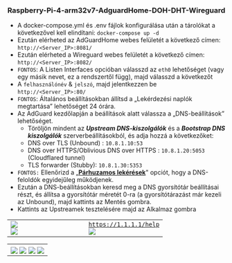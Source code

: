 <h3 align="center">Raspberry-Pi-4-arm32v7-AdguardHome-DOH-DHT-Wireguard</h3>

<p align="center">
    <ul>
        <li>A docker-compose.yml és .env fájlok konfigurálása után a tárolókat a következővel kell elindítani:
            <code>docker-compose up -d</code></li>
        <li>Ezután elérheted az AdGuardHome webes felületét a következő címen:
            <code>http://&lt;Server_IP&gt;:8081/</code></li>
        <li>Ezután elérheted a Wireguard webes felületét a következő címen: <code>http://&lt;Server_IP&gt;:8082/</code>
        </li>
        <li><code>FONTOS</code>: A Listen Interfaces opcióban válasszd az <code>eth0</code> lehetőséget (vagy egy másik
            nevet, ez a rendszertől függ), majd válasszd a következőt</li>
        <li>A <code>felhasználónév</code> &amp; <code>jelszó</code>, majd jelentkezzen be
            <code>http://&lt;Server_IP&gt;:80/</code></li>
        <li><code>FONTOS</code>: Általános beállításokban állítsd a „Lekérdezési naplók megtartása” lehetőséget 24 órára.
        </li>
        <li>Az AdGuard kezdőlapján a beállítások alatt válassza a „DNS-beállítások” lehetőséget.
            <ul>
                <li>Töröljön mindent az <em><strong>Upstream DNS-kiszolgálók</strong></em> és a <em><strong>Bootstrap DNS kiszolgálók</strong></em>
                    szerverbeállításokból, és adja hozzá a következőket:</li>
                <li>DNS over TLS (Unbound) : <code>10.8.1.10:53</code></li>
                <li>DNS over HTTPS/Oblivious DNS over HTTPS : <code>10.8.1.20:5053</code> (Cloudflared
                    tunnel)</li>
                <li>TLS forwarder (Stubby): <code>10.8.1.30:5353</code></li>
            </ul>
        </li>
        <li><code>FONTOS:</code> Ellenőrizd a 
            „<a href="https://adguard.com/en/blog/in-depth-review-adguard-home.html#dns"><b>Párhuzamos lekérések</b></a>"
            opciót, hogy a DNS-feloldók egyidejűleg működjenek.</li>
        <li>Ezután a DNS-beállításokban keresd meg a DNS gyorsítótár beállításai részt, és állítsa a gyorsítótár
            méretét 0-ra (a gyorsítótárazást már kezeli az Unbound), majd kattints az Mentés gombra.</li>
        <li>Kattints az Upstreamek tesztelésére majd az Alkalmaz gombra</li>
    </ul>
</p>

<p align="center">
    <table>
        <tr>
            <td width="50%;">
                <img style="display: block;" align="center"
                    src="https://user-images.githubusercontent.com/50296997/175570800-38980dd5-7ef9-4755-9a9f-a2f146ec69f5.png">
                <img style="display: block;" align="center"
                    src="https://user-images.githubusercontent.com/50296997/175570912-0f8ecbc6-2b73-41f9-b1db-13cf29c1df81.png">
            </td>
            <td width="50%;">
                <code style="margin: auto 0;" align="center"><a
                        href="https://1.1.1.1/help">https://1.1.1.1/help</a></code>
                <img style="display: block;" align="center"
                    src="https://user-images.githubusercontent.com/50296997/175571556-ad189bd3-cf44-439a-8ca9-08132bc296fc.png">
            </td>
        </tr>
    </table>
    <table>
        <tr>
            <td width="100%;">
                <img align="center"
                    src="https://user-images.githubusercontent.com/50296997/175570157-668c29b5-c5b2-4cc5-817f-2e1988002f4b.png">
                <img align="center"
                    src="https://user-images.githubusercontent.com/50296997/175570237-a0ef34e6-5da1-46e5-9f0d-2b0b59107f3d.png">
                <img align="center"
                    src="https://user-images.githubusercontent.com/50296997/175570289-6f9ada4d-2a93-4b20-bcdd-c387fd7a1367.png">
                <img align="center"
                    src="https://user-images.githubusercontent.com/50296997/175573061-8d4641e1-f920-45e5-91a5-e57dec1b6885.png">
            </td>
        </tr>
    </table>
</p>